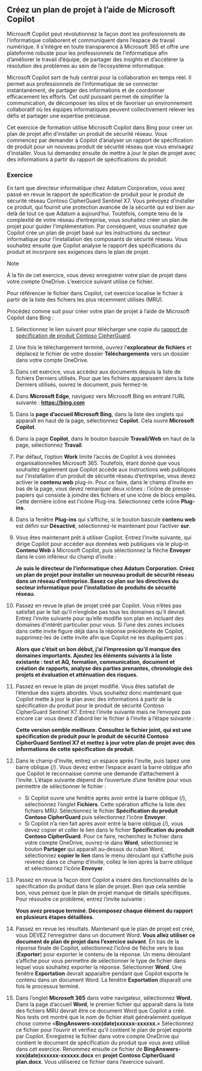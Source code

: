 
Créez un plan de projet à l’aide de Microsoft Copilot
---
Microsoft Copilot peut révolutionnez la façon dont les professionnels de l’informatique collaborent et communiquent dans l’espace de travail numérique. Il s’intègre en toute transparence à Microsoft 365 et offre une plateforme robuste pour les professionnels de l’informatique afin d’améliorer le travail d’équipe, de partager des insights et d’accélérer la résolution des problèmes au sein de l’écosystème informatique.

Microsoft Copilot sert de hub central pour la collaboration en temps réel. Il permet aux professionnels de l’informatique de se connecter instantanément, de partager des informations et de coordonner efficacement les efforts. Cet outil puissant permet de simplifier la communication, de décomposer les silos et de favoriser un environnement collaboratif où les équipes informatiques peuvent collectivement relever les défis et partager une expertise précieuse.

Cet exercice de formation utilise Microsoft Copilot dans Bing pour créer un plan de projet afin d’installer un produit de sécurité réseau. Vous commencez par demander à Copilot d’analyser un rapport de spécification de produit pour un nouveau produit de sécurité réseau que vous envisagez d’installer. Vous lui demandez ensuite de mettre à jour le plan de projet avec des informations à partir du rapport de spécifications du produit.

### Exercice

En tant que directeur informatique chez Adatum Corporation, vous avez passé en revue le rapport de spécification de produit pour le produit de sécurité réseau Contoso CipherGuard Sentinel X7. Vous prévoyez d’installer ce produit, qui fournit une protection avancée de la sécurité qui est bien au-delà de tout ce que Adatum a aujourd’hui. Toutefois, compte tenu de la complexité de votre réseau d’entreprise, vous souhaitez créer un plan de projet pour guider l’implémentation. Par conséquent, vous souhaitez que Copilot crée un plan de projet basé sur les instructions du secteur informatique pour l’installation des composants de sécurité réseau. Vous souhaitez ensuite que Copilot analyse le rapport des spécifications du produit et incorpore ses exigences dans le plan de projet.

> [!NOTE]
> À la fin de cet exercice, vous devez enregistrer votre plan de projet dans votre compte OneDrive. L’exercice suivant utilise ce fichier.

Pour référencer le fichier dans Copilot, cet exercice localise le fichier à partir de la liste des fichiers les plus récemment utilisés (MRU).

Procédez comme suit pour créer votre plan de projet à l’aide de Microsoft Copilot dans Bing :

1.  Sélectionnez le lien suivant pour télécharger une copie du [rapport de spécification de produit Contoso CipherGuard](https://edxinteractivepage.blob.core.windows.net/ms-4004/Contoso%20CipherGuard%20Product%20Specification.docx).
2.  Une fois le téléchargement terminé, ouvrez l’**explorateur de fichiers** et déplacez le fichier de votre dossier **Téléchargements** vers un dossier dans votre compte OneDrive.
3.  Dans cet exercice, vous accédez aux documents depuis la liste de fichiers Derniers utilisés. Pour que les fichiers apparaissent dans la liste Derniers utilisés, ouvrez le document, puis fermez-le.
4.  Dans **Microsoft Edge**, naviguez vers Microsoft Bing en entrant l’URL suivante : **https://bing.com**
5.  Dans la **page d’accueil Microsoft Bing**, dans la liste des onglets qui apparaît en haut de la page, sélectionnez **Copilot**. Cela ouvre **Microsoft Copilot**.
6.  Dans la page **Copilot**, dans le bouton bascule **Travail/Web** en haut de la page, sélectionnez **Travail**.
7.  Par défaut, l’option **Work** limite l’accès de Copilot à vos données organisationnelles Microsoft 365. Toutefois, étant donné que vous souhaitez également que Copilot accède aux instructions web publiques sur l’installation d’un produit de sécurité réseau d’entreprise, vous devez activer le **contenu web** plug-in. Pour ce faire, dans le champ d’invite en bas de la page, vous devez remarquer deux icônes : l’icône de presse-papiers qui consiste à joindre des fichiers et une icône de blocs empilés. Cette dernière icône est l’icône Plug-ins. Sélectionnez cette icône **Plug-ins**.
8.  Dans la fenêtre **Plug-ins** qui s’affiche, si le bouton bascule **contenu web** est défini sur **Désactivé**, sélectionnez-le maintenant pour l’activer **sur**.
9.  Vous êtes maintenant prêt à utiliser Copilot. Entrez l’invite suivante, qui dirige Copilot pour accéder aux données web publiques via le plug-in **Contenu Web** à Microsoft Copilot, puis sélectionnez la flèche **Envoyer** dans le coin inférieur du champ d’invite :
    
    **Je suis le directeur de l’informatique chez Adatum Corporation. Créez un plan de projet pour installer un nouveau produit de sécurité réseau dans un réseau d’entreprise. Basez ce plan sur les directives du secteur informatique pour l’installation de produits de sécurité réseau**.
10. Passez en revue le plan de projet créé par Copilot. Vous n’êtes pas satisfait par le fait qu’il n’englobe pas tous les domaines qu’il devrait. Entrez l’invite suivante pour qu’elle modifie son plan en incluant des domaines d’intérêt particulier pour vous. Si l’une des zones incluses dans cette invite figure déjà dans la réponse précédente de Copilot, supprimez-les de cette invite afin que Copilot ne les dupliquent pas :
    
    **Alors que c’était un bon début, j’ai l’impression qu’il manque des domaines importants. Ajoutez les éléments suivants à la liste existante : test et AQ, formation, communication, document et création de rapports, analyse des parties prenantes, chronologie des projets et évaluation et atténuation des risques.**
11. Passez en revue le plan de projet modifié. Vous êtes satisfait de l’étendue des sujets abordés. Vous souhaitez donc maintenant que Copilot mette à jour le plan avec des informations à partir de la spécification du produit pour le produit de sécurité Contoso CipherGuard Sentinel X7. Entrez l’invite suivante mais ne l’envoyez pas encore car vous devez d’abord lier le fichier à l’invite à l’étape suivante :
    
    **Cette version semble meilleure. Consultez le fichier joint, qui est une spécification de produit pour le produit de sécurité Contoso CipherGuard Sentinel X7 et mettez à jour votre plan de projet avec des informations de cette spécification de produit**.
12. Dans le champ d’invite, entrez un espace après l’invite, puis tapez une barre oblique (/). Vous devez entrer l’espace avant la barre oblique afin que Copilot le reconnaisse comme une demande d’attachement à l’invite. L’étape suivante dépend de l’ouverture d’une fenêtre pour vous permettre de sélectionner le fichier :
     -  Si Copilot ouvre une fenêtre après avoir entré la barre oblique (/), sélectionnez l’onglet **Fichiers**. Cette opération affiche la liste des fichiers MRU. Sélectionnez le fichier **Spécification du produit Contoso CipherGuard** puis sélectionnez l’icône **Envoyer**.
     -  Si Copilot n’a rien fait après avoir entré la barre oblique (/), vous devez copier et coller le lien dans le fichier **Spécification du produit Contoso CipherGuard**. Pour ce faire, recherchez le fichier dans votre compte OneDrive, ouvrez-le dans **Word**, sélectionnez le bouton **Partager** qui apparaît au-dessus du ruban Word, sélectionnez **copier le lien** dans le menu déroulant qui s’affiche puis revenez dans ce champ d’invite, collez le lien après la barre oblique et sélectionnez l’icône **Envoyer**.
13. Passez en revue la façon dont Copilot a inséré des fonctionnalités de la spécification du produit dans le plan de projet. Bien que cela semble bon, vous pensez que le plan de projet manque de détails spécifiques. Pour résoudre ce problème, entrez l’invite suivante :
    
    **Vous avez presque terminé. Décomposez chaque élément du rapport en plusieurs étapes détaillées**.
14. Passez en revue les résultats. Maintenant que le plan de projet est créé, vous DEVEZ l’enregistrer dans un document Word. **Vous allez utiliser ce document de plan de projet dans l’exercice suivant**. En bas de la réponse finale de Copilot, sélectionnez l’icône de flèche vers le bas (**Exporter**) pour exporter le contenu de la réponse. Un menu déroulant s’affiche pour vous permettre de sélectionner le type de fichier dans lequel vous souhaitez exporter la réponse. Sélectionner **Word**. Une fenêtre **Exportation** devrait apparaître pendant que Copilot exporte le contenu dans un document Word. La fenêtre **Exportation** disparaît une fois le processus terminé.
15. Dans l’onglet **Microsoft 365** dans votre navigateur, sélectionnez **Word.** Dans la page d’accueil **Word**, le premier fichier qui apparaît dans la liste des fichiers MRU devrait être ce document Word que Copilot a créé. Nos tests ont montré que le nom de fichier était généralement quelque chose comme «**BingAnswers-xxx(date)xxxxxx-xxxxxx.**» Sélectionnez ce fichier pour l’ouvrir et vérifiez qu’il contient le plan de projet exporté par Copilot. Enregistrez le fichier dans votre compte OneDrive qui contient le document de spécification du produit que vous avez utilisé dans cet exercice. Renommez ensuite ce fichier de **BingAnswers-xxx(date)xxxxxx-xxxxxx.docx** en **projet Contoso CipherGuard plan.docx**. Vous utiliserez ce fichier dans l’exercice suivant.
